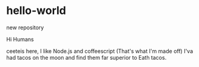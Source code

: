 # hello-world
new repository

Hi Humans

ceeteis here, I like Node.js and coffeescript (That's what I'm made off)
I'va had tacos on the moon and find them far superior to Eath tacos.
